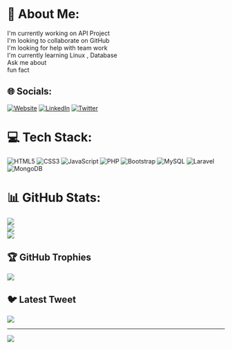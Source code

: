 
# 💫 About Me:
I'm currently working on API Project<br>I'm looking to collaborate on GitHub<br>I'm looking for help with team work<br>I'm currently learning Linux , Database<br>Ask me about <br>fun fact


## 🌐 Socials:
[![Website]()](https://www.webense.in) [![LinkedIn](https://img.shields.io/badge/LinkedIn-%230077B5.svg?logo=linkedin&logoColor=white)](https://linkedin.com/in/tarit-mahato) [![Twitter](https://img.shields.io/badge/Twitter-%231DA1F2.svg?logo=Twitter&logoColor=white)](https://twitter.com/Tarit_Official) 

# 💻 Tech Stack:
![HTML5](https://img.shields.io/badge/html5-%23E34F26.svg?style=for-the-badge&logo=html5&logoColor=white) ![CSS3](https://img.shields.io/badge/css3-%231572B6.svg?style=for-the-badge&logo=css3&logoColor=white) ![JavaScript](https://img.shields.io/badge/javascript-%23323330.svg?style=for-the-badge&logo=javascript&logoColor=%23F7DF1E) ![PHP](https://img.shields.io/badge/php-%23777BB4.svg?style=for-the-badge&logo=php&logoColor=white) ![Bootstrap](https://img.shields.io/badge/bootstrap-%23563D7C.svg?style=for-the-badge&logo=bootstrap&logoColor=white) ![MySQL](https://img.shields.io/badge/mysql-%2300f.svg?style=for-the-badge&logo=mysql&logoColor=white) ![Laravel](https://img.shields.io/badge/laravel-%23FF2D20.svg?style=for-the-badge&logo=laravel&logoColor=white) ![MongoDB](https://img.shields.io/badge/MongoDB-%234ea94b.svg?style=for-the-badge&logo=mongodb&logoColor=white)
# 📊 GitHub Stats:
![](https://github-readme-stats.vercel.app/api?username=mahatotarit&theme=blue-green&hide_border=false&include_all_commits=true&count_private=true)<br/>
![](https://github-readme-streak-stats.herokuapp.com/?user=mahatotarit&theme=blue-green&hide_border=false)<br/>
![](https://github-readme-stats.vercel.app/api/top-langs/?username=mahatotarit&theme=blue-green&hide_border=false&include_all_commits=true&count_private=true&layout=compact)

## 🏆 GitHub Trophies
![](https://github-profile-trophy.vercel.app/?username=mahatotarit&theme=radical&no-frame=false&no-bg=false&margin-w=4)

## 🐦 Latest Tweet
[![](https://gtce.itsvg.in/api?username=Tarit_Official)](https://github.com/VishwaGauravIn/github-twitter-card-embed)

---
[![](https://visitcount.itsvg.in/api?id=mahatotarit&icon=0&color=0)](https://visitcount.itsvg.in)

<!-- Proudly created with GPRM ( https://gprm.itsvg.in ) -->
